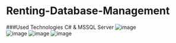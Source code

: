 # Renting-Database-Management
###Used Technologies
C# & MSSQL Server
![image](https://user-images.githubusercontent.com/103190209/170214283-051b775c-a4e3-4e0d-8f4a-8d7b9856b3f3.png)  
![image](https://user-images.githubusercontent.com/103190209/170214388-cd862310-76ae-402a-a7c5-4317fed29eec.png)
![image](https://user-images.githubusercontent.com/103190209/170214943-899ceaec-2ba2-41f1-b1b7-c2f6b1f8ec00.png)
![image](https://user-images.githubusercontent.com/103190209/170214829-e07bc391-9199-4d9f-85a9-8e393976482d.png)


